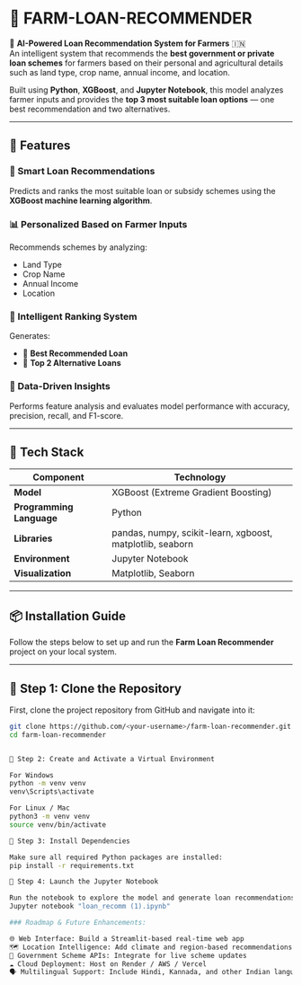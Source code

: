 # 🌾 FARM-LOAN-RECOMMENDER

🧠 **AI-Powered Loan Recommendation System for Farmers** 🇮🇳  
An intelligent system that recommends the **best government or private loan schemes** for farmers based on their personal and agricultural details such as land type, crop name, annual income, and location.

Built using **Python**, **XGBoost**, and **Jupyter Notebook**, this model analyzes farmer inputs and provides the **top 3 most suitable loan options** — one best recommendation and two alternatives.

---

## 🚀 Features

### 🌱 Smart Loan Recommendations  
Predicts and ranks the most suitable loan or subsidy schemes using the **XGBoost machine learning algorithm**.

### 📊 Personalized Based on Farmer Inputs  
Recommends schemes by analyzing:  
- Land Type  
- Crop Name  
- Annual Income  
- Location  

### 🤖 Intelligent Ranking System  
Generates:  
- 🥇 **Best Recommended Loan**  
- 🥈 **Top 2 Alternative Loans**

### 🧮 Data-Driven Insights  
Performs feature analysis and evaluates model performance with accuracy, precision, recall, and F1-score.


---

## 🧰 Tech Stack

| Component | Technology |
|------------|-------------|
| **Model** | XGBoost (Extreme Gradient Boosting) |
| **Programming Language** | Python |
| **Libraries** | pandas, numpy, scikit-learn, xgboost, matplotlib, seaborn |
| **Environment** | Jupyter Notebook |
| **Visualization** | Matplotlib, Seaborn |

---

## 📦 Installation Guide

Follow the steps below to set up and run the **Farm Loan Recommender** project on your local system.

---
## 🧩 Step 1: Clone the Repository
First, clone the project repository from GitHub and navigate into it:
```bash
git clone https://github.com/<your-username>/farm-loan-recommender.git
cd farm-loan-recommender


🔹 Step 2: Create and Activate a Virtual Environment

For Windows
python -m venv venv
venv\Scripts\activate

For Linux / Mac
python3 -m venv venv
source venv/bin/activate

🔹 Step 3: Install Dependencies

Make sure all required Python packages are installed:
pip install -r requirements.txt

🔹 Step 4: Launch the Jupyter Notebook

Run the notebook to explore the model and generate loan recommendations:
Jupyter notebook "loan_recomm (1).ipynb"

### Roadmap & Future Enhancements:

🌐 Web Interface: Build a Streamlit-based real-time web app
🗺️ Location Intelligence: Add climate and region-based recommendations
🧾 Government Scheme APIs: Integrate for live scheme updates
☁️ Cloud Deployment: Host on Render / AWS / Vercel
🗣️ Multilingual Support: Include Hindi, Kannada, and other Indian languages
